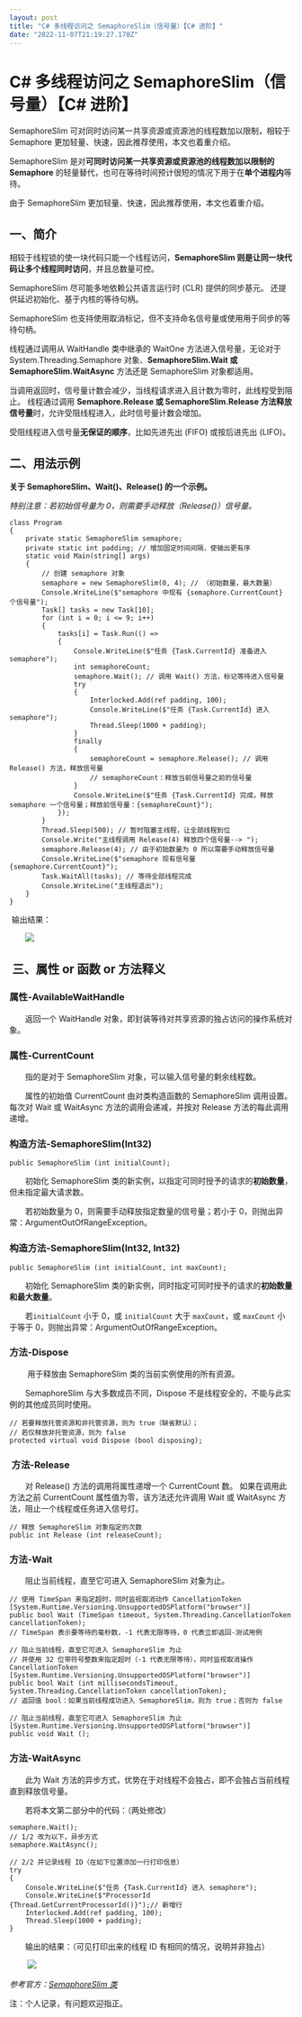 ```yaml
---
layout: post
title: "C# 多线程访问之 SemaphoreSlim（信号量）【C# 进阶】"
date: "2022-11-07T21:19:27.170Z"
---
```

C# 多线程访问之 SemaphoreSlim（信号量）【C# 进阶】
===================================

SemaphoreSlim 可对同时访问某一共享资源或资源池的线程数加以限制，相较于 Semaphore 更加轻量、快速，因此推荐使用，本文也着重介绍。

SemaphoreSlim 是对**可同时访问某一共享资源或资源池的线程数加以限制的 Semaphore** 的轻量替代，也可在等待时间预计很短的情况下用于在**单个进程内**等待。

由于 SemaphoreSlim 更加轻量、快速，因此推荐使用，本文也着重介绍。

一、简介
----

相较于线程锁的使一块代码只能一个线程访问，**SemaphoreSlim 则是让同一块代码让多个线程同时访问**，并且总数量可控。

SemaphoreSlim 尽可能多地依赖公共语言运行时 (CLR) 提供的同步基元。 还提供延迟初始化、基于内核的等待句柄。

SemaphoreSlim 也支持使用取消标记，但不支持命名信号量或使用用于同步的等待句柄。

线程通过调用从 WaitHandle 类中继承的 WaitOne 方法进入信号量，无论对于 System.Threading.Semaphore 对象、**SemaphoreSlim.Wait 或 SemaphoreSlim.WaitAsync** 方法还是 SemaphoreSlim 对象都适用。

当调用返回时，信号量计数会减少，当线程请求进入且计数为零时，此线程受到阻止。 线程通过调用 **Semaphore.Release 或 SemaphoreSlim.Release 方法释放信号量**时，允许受阻线程进入，此时信号量计数会增加。

受阻线程进入信号量**无保证的顺序**，比如先进先出 (FIFO) 或按后进先出 (LIFO)。

二、用法示例
------

**关于 SemaphoreSlim、Wait()、Release() 的一个示例。**

_特别注意：若初始信号量为 0，则需要手动释放（Release()）信号量。_

    class Program
    {
        private static SemaphoreSlim semaphore;
        private static int padding; // 增加固定时间间隔，使输出更有序
        static void Main(string[] args)
        { 
            // 创建 semaphore 对象
            semaphore = new SemaphoreSlim(0, 4); // （初始数量，最大数量）
            Console.WriteLine($"semaphore 中现有 {semaphore.CurrentCount} 个信号量");
            Task[] tasks = new Task[10];
            for (int i = 0; i <= 9; i++)
            {
                tasks[i] = Task.Run(() =>
                {
                    Console.WriteLine($"任务 {Task.CurrentId} 准备进入 semaphore");
                    int semaphoreCount;
                    semaphore.Wait(); // 调用 Wait() 方法，标记等待进入信号量
                    try
                    {
                        Interlocked.Add(ref padding, 100);
                        Console.WriteLine($"任务 {Task.CurrentId} 进入 semaphore");
                        Thread.Sleep(1000 + padding);
                    }
                    finally
                    {
                        semaphoreCount = semaphore.Release(); // 调用 Release() 方法，释放信号量
                        // semaphoreCount：释放当前信号量之前的信号量
                    }
                    Console.WriteLine($"任务 {Task.CurrentId} 完成，释放 semaphore 一个信号量；释放前信号量：{semaphoreCount}");
                });
            }
            Thread.Sleep(500); // 暂时阻塞主线程，让全部线程到位
            Console.Write("主线程调用 Release(4) 释放四个信号量--> ");
            semaphore.Release(4); // 由于初始数量为 0 所以需要手动释放信号量
            Console.WriteLine($"semaphore 现有信号量 {semaphore.CurrentCount}");
            Task.WaitAll(tasks); // 等待全部线程完成
            Console.WriteLine("主线程退出");
        }
    }

 输出结果：

  ![](https://img2022.cnblogs.com/blog/1868241/202211/1868241-20221107170203499-563956916.png)

 三、属性 or 函数 or 方法释义
-------------------

### 属性-AvailableWaitHandle

  返回一个 WaitHandle 对象，即封装等待对共享资源的独占访问的操作系统对象。

### 属性-CurrentCount

  指的是对于 SemaphoreSlim 对象，可以输入信号量的剩余线程数。

  属性的初始值 CurrentCount 由对类构造函数的 SemaphoreSlim 调用设置。 每次对 Wait 或 WaitAsync 方法的调用会递减，并按对 Release 方法的每此调用递增。

### 构造方法-SemaphoreSlim(Int32)

    public SemaphoreSlim (int initialCount);

  初始化 SemaphoreSlim 类的新实例，以指定可同时授予的请求的**初始数量**，但未指定最大请求数。

  若初始数量为 0，则需要手动释放指定数量的信号量；若小于 0，则抛出异常：ArgumentOutOfRangeException。

### 构造方法-SemaphoreSlim(Int32, Int32)

    public SemaphoreSlim (int initialCount, int maxCount);

  初始化 SemaphoreSlim 类的新实例，同时指定可同时授予的请求的**初始数量和最大数量**。

  若`initialCount` 小于 0，或 `initialCount` 大于 `maxCount`，或 `maxCount` 小于等于 0，则抛出异常：ArgumentOutOfRangeException。

### 方法-Dispose

   用于释放由 SemaphoreSlim 类的当前实例使用的所有资源。

  SemaphoreSlim 与大多数成员不同，Dispose 不是线程安全的，不能与此实例的其他成员同时使用。

    // 若要释放托管资源和非托管资源，则为 true（缺省默认）；
    // 若仅释放非托管资源，则为 false
    protected virtual void Dispose (bool disposing);

###  方法-Release

  对 Release() 方法的调用将属性递增一个 CurrentCount 数。 如果在调用此方法之前 CurrentCount 属性值为零，该方法还允许调用 Wait 或 WaitAsync 方法，阻止一个线程或任务进入信号灯。

    // 释放 SemaphoreSlim 对象指定的次数
    public int Release (int releaseCount);

### 方法-Wait

  阻止当前线程，直至它可进入 SemaphoreSlim 对象为止。

    // 使用 TimeSpan 来指定超时，同时监视取消动作 CancellationToken
    [System.Runtime.Versioning.UnsupportedOSPlatform("browser")]
    public bool Wait (TimeSpan timeout, System.Threading.CancellationToken cancellationToken);
    // TimeSpan 表示要等待的毫秒数，-1 代表无限等待，0 代表立即返回-测试用例

    // 阻止当前线程，直至它可进入 SemaphoreSlim 为止
    // 并使用 32 位带符号整数来指定超时（-1 代表无限等待），同时监视取消操作 CancellationToken
    [System.Runtime.Versioning.UnsupportedOSPlatform("browser")]
    public bool Wait (int millisecondsTimeout, System.Threading.CancellationToken cancellationToken);
    // 返回值 bool：如果当前线程成功进入 SemaphoreSlim，则为 true；否则为 false

    // 阻止当前线程，直至它可进入 SemaphoreSlim 为止
    [System.Runtime.Versioning.UnsupportedOSPlatform("browser")]
    public void Wait ();

### 方法-WaitAsync

  此为 Wait 方法的异步方式，优势在于对线程不会独占，即不会独占当前线程直到释放信号量。

  若将本文第二部分中的代码：（两处修改）

    semaphore.Wait();
    // 1/2 改为以下，异步方式
    semaphore.WaitAsync();
    
    // 2/2 并记录线程 ID（在如下位置添加一行打印信息）
    try
    {
        Console.WriteLine($"任务 {Task.CurrentId} 进入 semaphore");
        Console.WriteLine($"ProcessorId {Thread.GetCurrentProcessorId()}");// 新增行
        Interlocked.Add(ref padding, 100);
        Thread.Sleep(1000 + padding);
    }

  输出的结果：（可见打印出来的线程 ID 有相同的情况，说明并非独占）

   ![](https://img2022.cnblogs.com/blog/1868241/202211/1868241-20221107183514589-1494575807.png)

_参考官方：[SemaphoreSlim 类](https://learn.microsoft.com/zh-cn/dotnet/api/system.threading.semaphoreslim?view=net-6.0 "SemaphoreSlim 类")_

注：个人记录，有问题欢迎指正。